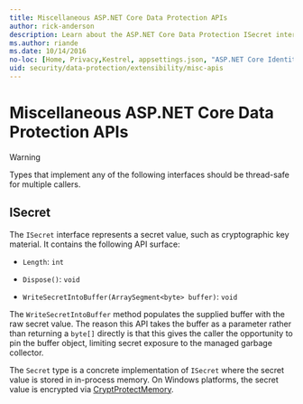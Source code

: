 ```yaml
---
title: Miscellaneous ASP.NET Core Data Protection APIs
author: rick-anderson
description: Learn about the ASP.NET Core Data Protection ISecret interface.
ms.author: riande
ms.date: 10/14/2016
no-loc: [Home, Privacy,Kestrel, appsettings.json, "ASP.NET Core Identity", cookie, Cookie, Blazor, "Blazor Server", "Blazor WebAssembly", "Identity", "Let's Encrypt", Razor, SignalR]
uid: security/data-protection/extensibility/misc-apis
---
```

# Miscellaneous ASP.NET Core Data Protection APIs

<a name="data-protection-extensibility-mics-apis"></a>

>[!WARNING]
> Types that implement any of the following interfaces should be thread-safe for multiple callers.

## ISecret

The `ISecret` interface represents a secret value, such as cryptographic key material. It contains the following API surface:

* `Length`: `int`

* `Dispose()`: `void`

* `WriteSecretIntoBuffer(ArraySegment<byte> buffer)`: `void`

The `WriteSecretIntoBuffer` method populates the supplied buffer with the raw secret value. The reason this API takes the buffer as a parameter rather than returning a `byte[]` directly is that this gives the caller the opportunity to pin the buffer object, limiting secret exposure to the managed garbage collector.

The `Secret` type is a concrete implementation of `ISecret` where the secret value is stored in in-process memory. On Windows platforms, the secret value is encrypted via [CryptProtectMemory](/windows/win32/api/dpapi/nf-dpapi-cryptprotectmemory).

